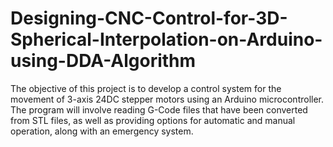 # Designing-CNC-Control-for-3D-Spherical-Interpolation-on-Arduino-using-DDA-Algorithm
The objective of this project is to develop a control system for the movement of 3-axis 24DC stepper motors using an Arduino microcontroller. The program will involve reading G-Code files that have been converted from STL files, as well as providing options for automatic and manual operation, along with an emergency system.

